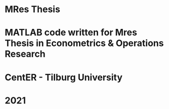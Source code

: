 # MRes Thesis

# MATLAB code written for Mres Thesis in Econometrics & Operations Research
# CentER - Tilburg University 
# 2021
